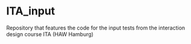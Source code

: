 # ITA_input
Repository that features the code for the input tests from the interaction design course ITA (HAW Hamburg)
